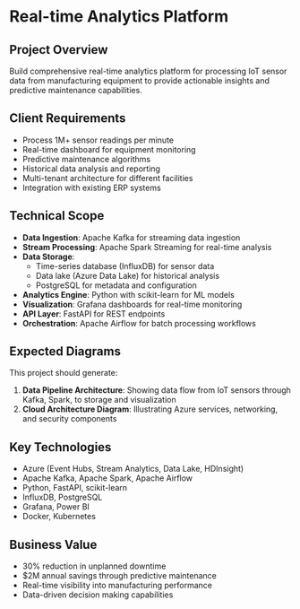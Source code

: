 # Real-time Analytics Platform

## Project Overview
Build comprehensive real-time analytics platform for processing IoT sensor data from manufacturing equipment to provide actionable insights and predictive maintenance capabilities.

## Client Requirements
- Process 1M+ sensor readings per minute
- Real-time dashboard for equipment monitoring
- Predictive maintenance algorithms
- Historical data analysis and reporting
- Multi-tenant architecture for different facilities
- Integration with existing ERP systems

## Technical Scope
- **Data Ingestion**: Apache Kafka for streaming data ingestion
- **Stream Processing**: Apache Spark Streaming for real-time analysis
- **Data Storage**: 
  - Time-series database (InfluxDB) for sensor data
  - Data lake (Azure Data Lake) for historical analysis
  - PostgreSQL for metadata and configuration
- **Analytics Engine**: Python with scikit-learn for ML models
- **Visualization**: Grafana dashboards for real-time monitoring
- **API Layer**: FastAPI for REST endpoints
- **Orchestration**: Apache Airflow for batch processing workflows

## Expected Diagrams
This project should generate:
1. **Data Pipeline Architecture**: Showing data flow from IoT sensors through Kafka, Spark, to storage and visualization
2. **Cloud Architecture Diagram**: Illustrating Azure services, networking, and security components

## Key Technologies
- Azure (Event Hubs, Stream Analytics, Data Lake, HDInsight)
- Apache Kafka, Apache Spark, Apache Airflow
- Python, FastAPI, scikit-learn
- InfluxDB, PostgreSQL
- Grafana, Power BI
- Docker, Kubernetes

## Business Value
- 30% reduction in unplanned downtime
- $2M annual savings through predictive maintenance
- Real-time visibility into manufacturing performance
- Data-driven decision making capabilities